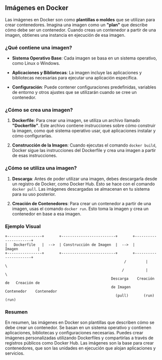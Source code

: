 ## Imágenes en Docker

Las imágenes en Docker son como **plantillas o moldes** que se utilizan para crear contenedores. Imagina una imagen como un **"plan"** que describe cómo debe ser un contenedor. Cuando creas un contenedor a partir de una imagen, obtienes una instancia en ejecución de esa imagen.

### ¿Qué contiene una imagen?

- **Sistema Operativo Base**: Cada imagen se basa en un sistema operativo, como Linux o Windows.

- **Aplicaciones y Bibliotecas**: La imagen incluye las aplicaciones y bibliotecas necesarias para ejecutar una aplicación específica.

- **Configuración**: Puede contener configuraciones predefinidas, variables de entorno y otros ajustes que se utilizarán cuando se cree un contenedor.

### ¿Cómo se crea una imagen?

1. **Dockerfile**: Para crear una imagen, se utiliza un archivo llamado **"Dockerfile"**. Este archivo contiene instrucciones sobre cómo construir la imagen, como qué sistema operativo usar, qué aplicaciones instalar y cómo configurarlas.

2. **Construcción de la Imagen**: Cuando ejecutas el comando `docker build`, Docker sigue las instrucciones del Dockerfile y crea una imagen a partir de esas instrucciones.

### ¿Cómo se utiliza una imagen?

1. **Descarga**: Antes de poder utilizar una imagen, debes descargarla desde un registro de Docker, como Docker Hub. Esto se hace con el comando `docker pull`. Las imágenes descargadas se almacenan en tu sistema para su uso posterior.

2. **Creación de Contenedores**: Para crear un contenedor a partir de una imagen, usas el comando `docker run`. Esto toma la imagen y crea un contenedor en base a esa imagen.

### Ejemplo Visual

```
+----------------+       +-------------------------+       +----------------------+
|   Dockerfile   |  -->  | Construcción de Imagen  |  -->  |       Imagen         |
+----------------+       +-------------------------+       +----------------------+
                                                       /         |         \
                                                      /          |          \
                                                 Descarga    Creación de   Creación de
                                                 de Imagen    Contenedor    Contenedor
                                                   (pull)       (run)         (run)
```

### Resumen

En resumen, las imágenes en Docker son plantillas que describen cómo se debe crear un contenedor. Se basan en un sistema operativo y contienen aplicaciones, bibliotecas y configuraciones necesarias. Puedes crear imágenes personalizadas utilizando Dockerfiles y compartirlas a través de registros públicos como Docker Hub. Las imágenes son la base para crear contenedores, que son las unidades en ejecución que alojan aplicaciones y servicios.
